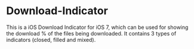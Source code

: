 Download-Indicator
==================

This is a iOS Download Indicator for iOS 7, which can be used for showing the download % of the files being downloaded. It contains 3 types of indicators (closed, filled and mixed).
